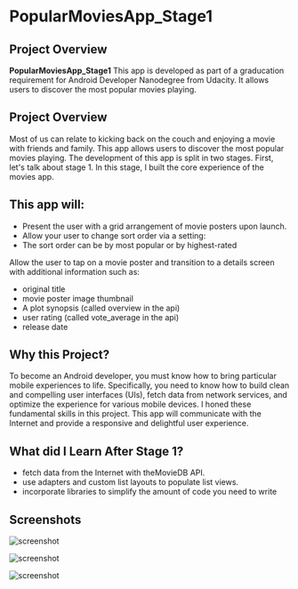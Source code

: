 # PopularMoviesApp_Stage1

## Project Overview
**PopularMoviesApp_Stage1** 
This app is developed as part of a graducation requirement for Android Developer Nanodegree from Udacity. It allows users to discover the most popular movies playing.

## Project Overview
Most of us can relate to kicking back on the couch and enjoying a movie with friends and family. This app allows users to discover the most popular movies playing. The development of this app is split in two stages. First, let's talk about stage 1.
In this stage, I built the core experience of the movies app.

## This app will:
- Present the user with a grid arrangement of movie posters upon launch.
- Allow your user to change sort order via a setting:
- The sort order can be by most popular or by highest-rated

Allow the user to tap on a movie poster and transition to a details screen with additional information such as:
- original title
- movie poster image thumbnail
- A plot synopsis (called overview in the api)
- user rating (called vote_average in the api)
- release date

## Why this Project?
To become an Android developer, you must know how to bring particular mobile experiences to life. Specifically, you need to know how to build clean and compelling user interfaces (UIs), fetch data from network services, and optimize the experience for various mobile devices. I honed these fundamental skills in this project. This app will communicate with the Internet and provide a responsive and delightful user experience.

## What did I Learn After Stage 1?
- fetch data from the Internet with theMovieDB API.
- use adapters and custom list layouts to populate list views.
- incorporate libraries to simplify the amount of code you need to write 

## Screenshots
![screenshot](https://user-images.githubusercontent.com/38955290/67230750-7cf4ad80-f403-11e9-9dce-0d725d29379d.png)

![screenshot](https://user-images.githubusercontent.com/38955290/67234207-56864080-f40a-11e9-9be3-512639b71930.png)

![screenshot](https://user-images.githubusercontent.com/38955290/67234213-5ab25e00-f40a-11e9-8aa7-ac37d8a09380.png)
